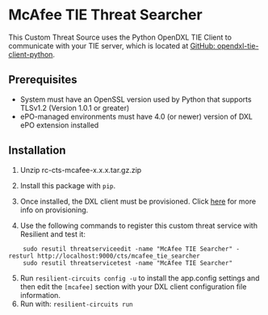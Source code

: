 # McAfee TIE Threat Searcher

This Custom Threat Source uses the Python OpenDXL TIE Client to communicate with your TIE server, which is located at
[GitHub: opendxl-tie-client-python](https://github.com/opendxl/opendxl-tie-client-python).

## Prerequisites
* System must have an OpenSSL version used by Python that supports TLSv1.2 (Version 1.0.1 or greater)
* ePO-managed environments must have 4.0 (or newer) version of DXL ePO extension installed

## Installation
1. Unzip rc-cts-mcafee-x.x.x.tar.gz.zip
2. Install this package with `pip`.
3. Once installed, the DXL client must be provisioned. Click [here](https://opendxl.github.io/opendxl-client-python/pydoc/provisioningoverview.html) for more info on provisioning.

4. Use the following commands to register this custom threat service with Resilient and test it:
```
    sudo resutil threatserviceedit -name "McAfee TIE Searcher" -resturl http://localhost:9000/cts/mcafee_tie_searcher
    sudo resutil threatservicetest -name "McAfee TIE Searcher"
```

5. Run `resilient-circuits config -u` to install the app.config settings and then edit the `[mcafee]` section with your DXL client configuration file information.
6. Run with: `resilient-circuits run`